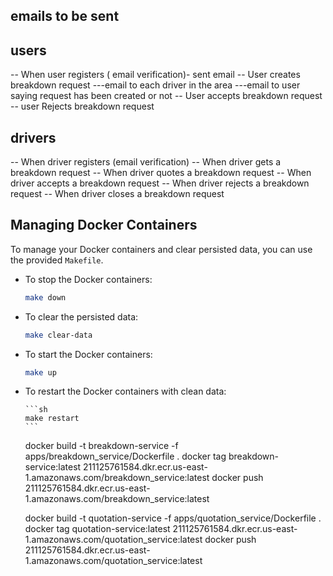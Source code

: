## emails to be sent

## users

-- When user registers ( email verification)- sent email
-- User creates breakdown request
---email to each driver in the area
---email to user saying request has been created or not
-- User accepts breakdown request
-- user Rejects breakdown request

## drivers

-- When driver registers (email verification)
-- When driver gets a breakdown request
-- When driver quotes a breakdown request
-- When driver accepts a breakdown request
-- When driver rejects a breakdown request
-- When driver closes a breakdown request

## Managing Docker Containers

To manage your Docker containers and clear persisted data, you can use the provided `Makefile`.

- To stop the Docker containers:

  ```sh
  make down
  ```

- To clear the persisted data:

  ```sh
  make clear-data
  ```

- To start the Docker containers:

  ```sh
  make up
  ```

- To restart the Docker containers with clean data:

      ```sh
      make restart
      ```


  docker build -t breakdown-service -f apps/breakdown_service/Dockerfile .
  docker tag breakdown-service:latest 211125761584.dkr.ecr.us-east-1.amazonaws.com/breakdown_service:latest
  docker push 211125761584.dkr.ecr.us-east-1.amazonaws.com/breakdown_service:latest


  docker build -t quotation-service -f apps/quotation_service/Dockerfile .
  docker tag quotation-service:latest 211125761584.dkr.ecr.us-east-1.amazonaws.com/quotation_service:latest
  docker push 211125761584.dkr.ecr.us-east-1.amazonaws.com/quotation_service:latest
